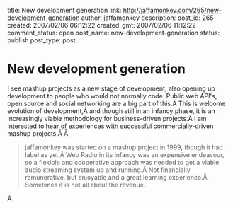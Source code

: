 title: New development generation
link: http://jaffamonkey.com/265/new-development-generation
author: jaffamonkey
description: 
post_id: 265
created: 2007/02/06 06:12:22
created_gmt: 2007/02/06 11:12:22
comment_status: open
post_name: new-development-generation
status: publish
post_type: post

# New development generation

I see mashup projects as a new stage of development, also opening up development to people who would not normally code. Public web API's, open source and social networking are a big part of this.Â This is welcome evolution of development,Â and though still in an infancy phase, it is an increasingly viable methodology for business-driven projects.Â I am interested to hear of experiences with successful commercially-driven mashup projects.Â Â 

> jaffamonkey was started on a mashup project in 1999, though it had label as yet.Â Web Radio in its infancy was an expensive endeavour, so a flexible and cooperative approach was needed to get a viable audio streaming system up and running.Â Not financially remunerative, but enjoyable and a great learning experience.Â Sometimes it is not all about the revenue.

Â